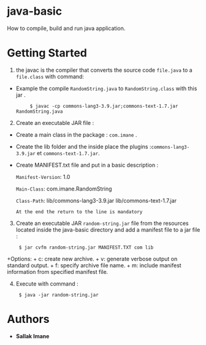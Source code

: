 # java-basic
How to compile, build and run java application.

# Getting Started 

1. the javac is the compiler that converts the source code `file.java` to a `file.class` with command:
 
  + Example the compile `RandomString.java` to `RandomString.class` with this jar .

             $ javac -cp commons-lang3-3.9.jar;commons-text-1.7.jar RandomString.java

2.  Create an executable JAR file :

  + Create a main class in the package : `com.imane` .

  + Create the lib folder and the inside place the plugins :`commons-lang3-3.9.jar` et `commons-text-1.7.jar`.

  + Create MANIFEST.txt file and put in a basic description :

      `Manifest-Version`: 1.0

      `Main-Class`: com.imane.RandomString

      `Class-Path`: lib/commons-lang3-3.9.jar lib/commons-text-1.7.jar 

      `At the end the return to the line is mandatory`


3. Create an executable JAR `random-string.jar` file from the resources located inside the java-basic directory and add a manifest file to a jar file : 

        $ jar cvfm random-string.jar MANIFEST.TXT com lib 

  +Options:
        + c: create new archive.
        + v: generate verbose output on standard output.
        + f: specify archive file name.
        + m: include manifest information from specified manifest file.

4. Execute with command : 

        $ java -jar random-string.jar 

# Authors
 + **Sallak Imane** 